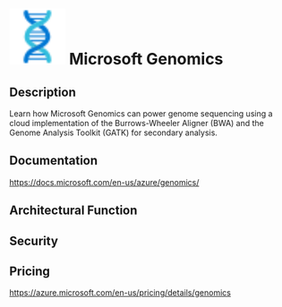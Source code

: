 # <img src ="../img/Microsoft Genomics.svg" width=100 /> Microsoft Genomics                 



## Description										
Learn how Microsoft Genomics can power genome sequencing using a cloud implementation of the Burrows-Wheeler Aligner (BWA) and the Genome Analysis Toolkit (GATK) for secondary analysis.





## Documentation
https://docs.microsoft.com/en-us/azure/genomics/



## Architectural Function




## Security




## Pricing
https://azure.microsoft.com/en-us/pricing/details/genomics



